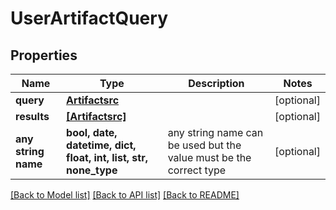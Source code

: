 # UserArtifactQuery


## Properties
Name | Type | Description | Notes
------------ | ------------- | ------------- | -------------
**query** | [**Artifactsrc**](Artifactsrc.md) |  | [optional] 
**results** | [**[Artifactsrc]**](Artifactsrc.md) |  | [optional] 
**any string name** | **bool, date, datetime, dict, float, int, list, str, none_type** | any string name can be used but the value must be the correct type | [optional]

[[Back to Model list]](../README.md#documentation-for-models) [[Back to API list]](../README.md#documentation-for-api-endpoints) [[Back to README]](../README.md)


